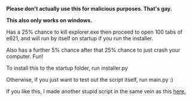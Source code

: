 **Please don't actually use this for malicious purposes. That's gay.**

**This also only works on windows.**

Has a 25% chance to  kill explorer.exe then proceed to open 100 tabs of e621, and will run by itself on startup if you run the installer.

Also has a further 5% chance after that 25% chance to just crash your computer. Fun!

To install this to the startup folder, run installer.py

Otherwise, if you just want to test out the script itself, run main.py :)

If you like this, I made another stupid script in the same vein as this [here.](https://github.com/qerty2/BSOD-Coin-Flip/tree/main)